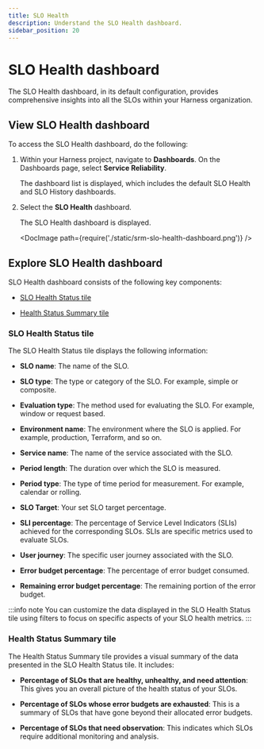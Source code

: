 ```yaml
---
title: SLO Health
description: Understand the SLO Health dashboard.
sidebar_position: 20
---
```


# SLO Health dashboard

The SLO Health dashboard, in its default configuration, provides comprehensive insights into all the SLOs within your Harness organization. 


## View SLO Health dashboard

To access the SLO Health dashboard, do the following:

1. Within your Harness project, navigate to **Dashboards**. On the Dashboards page, select **Service Reliability**.
   
   The dashboard list is displayed, which includes the default SLO Health and SLO History dashboards.

2. Select the **SLO Health** dashboard.
   
   The SLO Health dashboard is displayed.

   <DocImage path={require('./static/srm-slo-health-dashboard.png')} />
   

## Explore SLO Health dashboard

SLO Health dashboard consists of the following key components: 

- [SLO Health Status tile](#slo-health-status-tile)

- [Health Status Summary tile](#health-status-summary-tile)


### SLO Health Status tile

The SLO Health Status tile displays the following information:

- **SLO name**: The name of the SLO.

- **SLO type**: The type or category of the SLO. For example, simple or composite.

- **Evaluation type**: The method used for evaluating the SLO. For example, window or request based.

- **Environment name**: The environment where the SLO is applied. For example, production, Terraform, and so on.

- **Service name**: The name of the service associated with the SLO.

- **Period length**: The duration over which the SLO is measured.

- **Period type**: The type of time period for measurement. For example, calendar or rolling.

- **SLO Target**: Your set SLO target percentage.

- **SLI percentage**: The percentage of Service Level Indicators (SLIs) achieved for the corresponding SLOs. SLIs are specific metrics used to evaluate SLOs.

- **User journey**: The specific user journey associated with the SLO.

- **Error budget percentage**: The percentage of error budget consumed.

- **Remaining error budget percentage**: The remaining portion of the error budget.


:::info note
You can customize the data displayed in the SLO Health Status tile using filters to focus on specific aspects of your SLO health metrics.
:::

 
### Health Status Summary tile

The Health Status Summary tile provides a visual summary of the data presented in the SLO Health Status tile. It includes:

- **Percentage of SLOs that are healthy, unhealthy, and need attention**: This gives you an overall picture of the health status of your SLOs.
  
- **Percentage of SLOs whose error budgets are exhausted**: This is a summary of SLOs that have gone beyond their allocated error budgets.
  
- **Percentage of SLOs that need observation**: This indicates which SLOs require additional monitoring and analysis.
